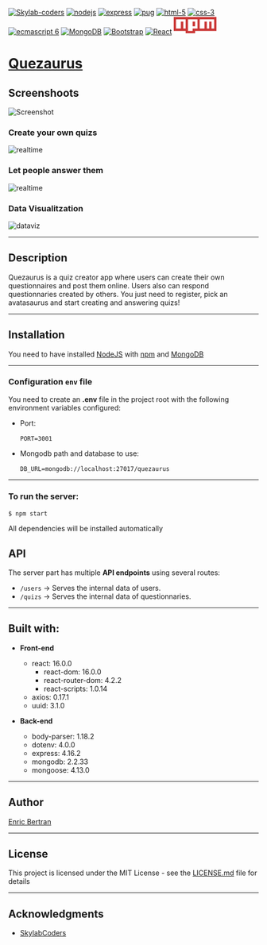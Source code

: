 [![Skylab-coders](https://mtzfactory.github.io/logos/png/skylab-coders.png)](http://www.skylabcoders.com/)
[![nodejs](https://mtzfactory.github.io/logos/png-2/nodejs.png)](https://nodejs.org/)
[![express](https://mtzfactory.github.io/logos/png-2/express.png)](http://expressjs.com///)
[![pug](https://mtzfactory.github.io/logos/png-2/pug.png)](https://pugjs.org/)
[![html-5](https://mtzfactory.github.io/logos/png-2/html-5.png)](https://www.w3.org/)
[![css-3](https://mtzfactory.github.io/logos/png-2/css-3.png)](https://www.w3.org/)
[![ecmascript 6](https://mtzfactory.github.io/logos/png-2/javascript.png)](https://www.w3.org/)
[![MongoDB](https://mtzfactory.github.io/logos/png-2/mongodb.png)](https://www.mongodb.com/)
[![Bootstrap](https://mtzfactory.github.io/logos/png-2/bootstrap.png)](http://getbootstrap.com/)
[![React](https://mtzfactory.github.io/logos/png-2/react.png)](https://reactjs.org/)
<img src="https://github.com/Iggy-Codes/logo-images/blob/master/logos/npm.png"  alt="npm" href="https://www.npmjs.com/" width="86" height="36" />

# [Quezaurus](http://fast-refuge-98306.herokuapp.com/#/)

## Screenshoots

![Screenshot](#.png)

### Create your own quizs
![realtime](#.png)

### Let people answer them
![realtime](#.png)

### Data Visualitzation
![dataviz](#.png)

---
## Description

Quezaurus is a quiz creator app where users can create their own questionnaires and post them online. Users also can respond questionnaries created by others. You just need to register, pick an avatasaurus and start creating and answering quizs!

---

## Installation

You need to have installed [NodeJS](https://nodejs.org/) with [npm](https://www.npmjs.com/) and [MongoDB](https://www.mongodb.com/)

---
### Configuration `env` file

You need to create an **.env** file in the project root with the following environment variables configured:

- Port:

  ```
  PORT=3001
  ```

- Mongodb path and database to use:

  ```
  DB_URL=mongodb://localhost:27017/quezaurus
  ```
  
---

### To run the server:

```
$ npm start
```

All dependencies will be installed automatically

## API

The server part has multiple **API endpoints** using several routes:

- `/users` -> Serves the internal data of users.
- `/quizs` -> Serves the internal data of questionnaries.

---

## Built with:

- **Front-end**

    - react: 16.0.0
      - react-dom: 16.0.0
      - react-router-dom: 4.2.2
      - react-scripts: 1.0.14
    - axios: 0.17.1
    - uuid: 3.1.0

- **Back-end**

    - body-parser: 1.18.2
    - dotenv: 4.0.0
    - express: 4.16.2
    - mongodb: 2.2.33
    - mongoose: 4.13.0
---

## Author

[Enric Bertran](https://github.com/ebertran)

---

## License

This project is licensed under the MIT License - see the [LICENSE.md](LICENSE.md) file for details

---

## Acknowledgments

* [SkylabCoders](https://github.com/SkylabCoders)